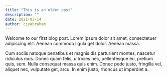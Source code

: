 ```yaml
---
title: "This is an older post"
description: ""
date: 2021-03-14
author: cjyabraham
---
```


Welcome to our first blog post. Lorem ipsum dolor sit amet, consectetuer adipiscing elit. Aenean commodo ligula get dolor. Aenean massa. 

Cum sociis natoque penatibus et magnis dis parturient montes, nascetur ridiculus mus. Donec quam felis, ultricies nec, pellentesque eu, pretium quis, sem. Nulla consequat massa quis enim. Donec pede justo, fringilla vel, aliquet nec, vulputate get, arcu. In enim justo, rhoncus ut imperdiet a.


